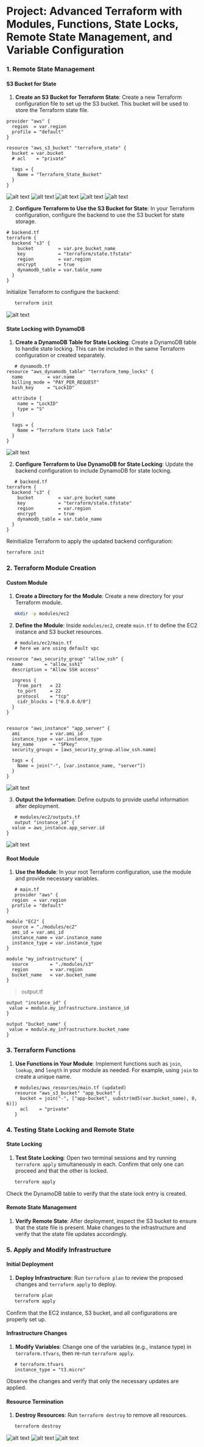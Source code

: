 # Project: Advanced Terraform with Modules, Functions, State Locks, Remote State Management, and Variable Configuration

### 1. Remote State Management

#### **S3 Bucket for State**
1. **Create an S3 Bucket for Terraform State**:
   Create a new Terraform configuration file to set up the S3 bucket. This bucket will be used to store the Terraform state file.

```hcl
provider "aws" {
  region  = var.region
  profile = "default"
}

resource "aws_s3_bucket" "terraform_state" {
  bucket = var.bucket
  # acl    = "private"

  tags = {
    Name = "Terraform_State_Bucket"
  }
}

```
![alt text](<image/Screenshot from 2024-08-21 17-43-41.png>)
![alt text](<image/Screenshot from 2024-08-21 17-57-34.png>)
![alt text](<image/Screenshot from 2024-08-21 17-58-11.png>)
![alt text](<image/Screenshot from 2024-08-21 22-31-09.png>)
![alt text](<image/Screenshot from 2024-08-21 22-46-09.png>)

2. **Configure Terraform to Use the S3 Bucket for State**:
   In your Terraform configuration, configure the backend to use the S3 bucket for state storage.

```hcl
# backend.tf
terraform {
  backend "s3" {
    bucket         = var.pre_bucket_name
    key            = "terraform/state.tfstate"
    region         = var.region
    encrypt        = true
    dynamodb_table = var.table_name
  }
}
```

   Initialize Terraform to configure the backend:

```sh
   terraform init
```
![alt text](<image/Screenshot from 2024-08-21 17-59-43.png>)


#### **State Locking with DynamoDB**
1. **Create a DynamoDB Table for State Locking**:
   Create a DynamoDB table to handle state locking. This can be included in the same Terraform configuration or created separately.

```hcl
   # dynamodb.tf
resource "aws_dynamodb_table" "terraform_temp_locks" {
  name         = var.name
  billing_mode = "PAY_PER_REQUEST"
  hash_key     = "LockID"

  attribute {
    name = "LockID"
    type = "S"
  }

  tags = {
    Name = "Terraform State Lock Table"
  }
}
```
![alt text](<image/Screenshot from 2024-08-21 22-28-18.png>)

2. **Configure Terraform to Use DynamoDB for State Locking**:
   Update the backend configuration to include DynamoDB for state locking.

```hcl
   # backend.tf 
terraform {
  backend "s3" {
    bucket         = var.pre_bucket_name
    key            = "terraform/state.tfstate"
    region         = var.region
    encrypt        = true
    dynamodb_table = var.table_name
  }
}

```

   Reinitialize Terraform to apply the updated backend configuration:

   ```sh
   terraform init
   ```

### 2. Terraform Module Creation

#### **Custom Module**
1. **Create a Directory for the Module**:
   Create a new directory for your Terraform module.

```sh
   mkdir -p modules/ec2
```

2. **Define the Module**:
   Inside `modules/ec2`, create `main.tf` to define the EC2 instance and S3 bucket resources.

```hcl
   # modules/ec2/main.tf
   # here we are using default vpc

resource "aws_security_group" "allow_ssh" {
  name        = "allow_ssh1"
  description = "Allow SSH access"

  ingress {
    from_port   = 22
    to_port     = 22
    protocol    = "tcp"
    cidr_blocks = ["0.0.0.0/0"]
  }
}


resource "aws_instance" "app_server" {
  ami           = var.ami_id
  instance_type = var.instance_type
  key_name       = "SPkey"
  security_groups = [aws_security_group.allow_ssh.name]

  tags = {
    Name = join("-", [var.instance_name, "server"])
  }
}
```
![alt text](<image/Screenshot from 2024-08-21 22-29-53.png>)

3. **Output the Information**:
   Define outputs to provide useful information after deployment.

```hcl
   # modules/ec2/outputs.tf
   output "instance_id" {
  value = aws_instance.app_server.id
}

```
![alt text](<image/Screenshot from 2024-08-21 22-46-40.png>)

#### **Root Module**
1. **Use the Module**:
   In your root Terraform configuration, use the module and provide necessary variables.

```hcl
   # main.tf
   provider "aws" {
  region  = var.region
  profile = "default"
}

module "EC2" {
  source = "./modules/ec2"
  ami_id = var.ami_id
  instance_name = var.instance_name
  instance_type = var.instance_type
}

module "my_infrastructure" {
  source        = "./modules/s3"
  region        = var.region
  bucket_name   = var.bucket_name
}
```
 > output.tf
 ```hcl
 output "instance_id" {
  value = module.my_infrastructure.instance_id
}

output "bucket_name" {
  value = module.my_infrastructure.bucket_name
}
 ```

### 3. Terraform Functions
1. **Use Functions in Your Module**:
   Implement functions such as `join`, `lookup`, and `length` in your module as needed. For example, using `join` to create a unique name.

```hcl
   # modules/aws_resources/main.tf (updated)
   resource "aws_s3_bucket" "app_bucket" {
     bucket = join("-", ["app-bucket", substr(md5(var.bucket_name), 0, 6)])
     acl    = "private"
   }
```

### 4. Testing State Locking and Remote State

#### **State Locking**
1. **Test State Locking**:
   Open two terminal sessions and try running `terraform apply` simultaneously in each. Confirm that only one can proceed and that the other is locked.

```sh
   terraform apply
```

   Check the DynamoDB table to verify that the state lock entry is created.

#### **Remote State Management**
1. **Verify Remote State**:
   After deployment, inspect the S3 bucket to ensure that the state file is present. Make changes to the infrastructure and verify that the state file updates accordingly.

### 5. Apply and Modify Infrastructure

#### **Initial Deployment**
1. **Deploy Infrastructure**:
   Run `terraform plan` to review the proposed changes and `terraform apply` to deploy.

```sh
   terraform plan
   terraform apply
```

   Confirm that the EC2 instance, S3 bucket, and all configurations are properly set up.

#### **Infrastructure Changes**
1. **Modify Variables**:
   Change one of the variables (e.g., instance type) in `terraform.tfvars`, then re-run `terraform apply`.

```hcl
   # terraform.tfvars
   instance_type = "t3.micro"
```

   Observe the changes and verify that only the necessary updates are applied.

#### **Resource Termination**
1. **Destroy Resources**:
   Run `terraform destroy` to remove all resources.

```sh
   terraform destroy
```

![alt text](<image/Screenshot from 2024-08-21 22-49-11.png>)
![alt text](<image/Screenshot from 2024-08-21 23-20-44.png>)
![alt text](<image/Screenshot from 2024-08-21 22-50-49.png>)